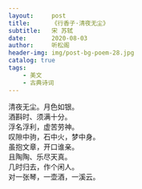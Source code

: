 ```yaml
---
layout:     post
title:      《行香子·清夜无尘》
subtitle:   宋 苏轼
date:       2020-08-03
author:     听松阁
header-img: img/post-bg-poem-28.jpg
catalog: true
tags:
    - 美文
    - 古典诗词
---
```


清夜无尘。月色如银。<br>
酒斟时、须满十分。<br>
浮名浮利，虚苦劳神。<br>
叹隙中驹，石中火，梦中身。<br>
虽抱文章，开口谁亲。<br>
且陶陶、乐尽天真。<br>
几时归去，作个闲人。<br>
对一张琴，一壶酒，一溪云。<br>
